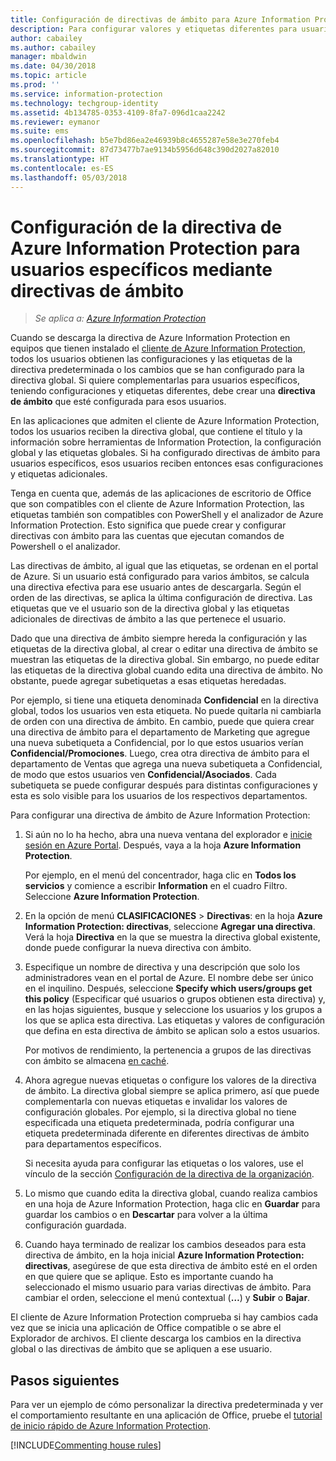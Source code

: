 ```yaml
---
title: Configuración de directivas de ámbito para Azure Information Protection
description: Para configurar valores y etiquetas diferentes para usuarios específicos, debe configurar una directiva de ámbito para Azure Information Protection.
author: cabailey
ms.author: cabailey
manager: mbaldwin
ms.date: 04/30/2018
ms.topic: article
ms.prod: ''
ms.service: information-protection
ms.technology: techgroup-identity
ms.assetid: 4b134785-0353-4109-8fa7-096d1caa2242
ms.reviewer: eymanor
ms.suite: ems
ms.openlocfilehash: b5e7bd86ea2e46939b8c4655287e58e3e270feb4
ms.sourcegitcommit: 87d73477b7ae9134b5956d648c390d2027a82010
ms.translationtype: HT
ms.contentlocale: es-ES
ms.lasthandoff: 05/03/2018
---
```

# <a name="how-to-configure-the-azure-information-protection-policy-for-specific-users-by-using-scoped-policies"></a>Configuración de la directiva de Azure Information Protection para usuarios específicos mediante directivas de ámbito

>*Se aplica a: [Azure Information Protection](https://azure.microsoft.com/pricing/details/information-protection)*

Cuando se descarga la directiva de Azure Information Protection en equipos que tienen instalado el [cliente de Azure Information Protection](https://www.microsoft.com/en-us/download/details.aspx?id=53018), todos los usuarios obtienen las configuraciones y las etiquetas de la directiva predeterminada o los cambios que se han configurado para la directiva global. Si quiere complementarlas para usuarios específicos, teniendo configuraciones y etiquetas diferentes, debe crear una **directiva de ámbito** que esté configurada para esos usuarios.

En las aplicaciones que admiten el cliente de Azure Information Protection, todos los usuarios reciben la directiva global, que contiene el título y la información sobre herramientas de Information Protection, la configuración global y las etiquetas globales. Si ha configurado directivas de ámbito para usuarios específicos, esos usuarios reciben entonces esas configuraciones y etiquetas adicionales. 

Tenga en cuenta que, además de las aplicaciones de escritorio de Office que son compatibles con el cliente de Azure Information Protection, las etiquetas también son compatibles con PowerShell y el analizador de Azure Information Protection. Esto significa que puede crear y configurar directivas con ámbito para las cuentas que ejecutan comandos de Powershell o el analizador. 

Las directivas de ámbito, al igual que las etiquetas, se ordenan en el portal de Azure. Si un usuario está configurado para varios ámbitos, se calcula una directiva efectiva para ese usuario antes de descargarla. Según el orden de las directivas, se aplica la última configuración de directiva. Las etiquetas que ve el usuario son de la directiva global y las etiquetas adicionales de directivas de ámbito a las que pertenece el usuario. 

Dado que una directiva de ámbito siempre hereda la configuración y las etiquetas de la directiva global, al crear o editar una directiva de ámbito se muestran las etiquetas de la directiva global. Sin embargo, no puede editar las etiquetas de la directiva global cuando edita una directiva de ámbito. No obstante, puede agregar subetiquetas a esas etiquetas heredadas.

Por ejemplo, si tiene una etiqueta denominada **Confidencial** en la directiva global, todos los usuarios ven esta etiqueta. No puede quitarla ni cambiarla de orden con una directiva de ámbito. En cambio, puede que quiera crear una directiva de ámbito para el departamento de Marketing que agregue una nueva subetiqueta a Confidencial, por lo que estos usuarios verían **Confidencial/Promociones**. Luego, crea otra directiva de ámbito para el departamento de Ventas que agrega una nueva subetiqueta a Confidencial, de modo que estos usuarios ven **Confidencial/Asociados**. Cada subetiqueta se puede configurar después para distintas configuraciones y esta es solo visible para los usuarios de los respectivos departamentos.

Para configurar una directiva de ámbito de Azure Information Protection:

1. Si aún no lo ha hecho, abra una nueva ventana del explorador e [inicie sesión en Azure Portal](configure-policy.md#signing-in-to-the-azure-portal). Después, vaya a la hoja **Azure Information Protection**.

    Por ejemplo, en el menú del concentrador, haga clic en **Todos los servicios** y comience a escribir **Information** en el cuadro Filtro. Seleccione **Azure Information Protection**.

2. En la opción de menú **CLASIFICACIONES** > **Directivas**: en la hoja **Azure Information Protection: directivas**, seleccione **Agregar una directiva**. Verá la hoja **Directiva** en la que se muestra la directiva global existente, donde puede configurar la nueva directiva con ámbito.

3. Especifique un nombre de directiva y una descripción que solo los administradores vean en el portal de Azure. El nombre debe ser único en el inquilino. Después, seleccione **Specify which users/groups get this policy** (Especificar qué usuarios o grupos obtienen esta directiva) y, en las hojas siguientes, busque y seleccione los usuarios y los grupos a los que se aplica esta directiva. Las etiquetas y valores de configuración que defina en esta directiva de ámbito se aplican solo a estos usuarios.
    
    Por motivos de rendimiento, la pertenencia a grupos de las directivas con ámbito se almacena [en caché](../plan-design/prepare.md#group-membership-caching-by-azure-information-protection).

4. Ahora agregue nuevas etiquetas o configure los valores de la directiva de ámbito. La directiva global siempre se aplica primero, así que puede complementarla con nuevas etiquetas e invalidar los valores de configuración globales. Por ejemplo, si la directiva global no tiene especificada una etiqueta predeterminada, podría configurar una etiqueta predeterminada diferente en diferentes directivas de ámbito para departamentos específicos.

    Si necesita ayuda para configurar las etiquetas o los valores, use el vínculo de la sección [Configuración de la directiva de la organización](configure-policy.md#configuring-your-organizations-policy).

6. Lo mismo que cuando edita la directiva global, cuando realiza cambios en una hoja de Azure Information Protection, haga clic en **Guardar** para guardar los cambios o en **Descartar** para volver a la última configuración guardada. 

7. Cuando haya terminado de realizar los cambios deseados para esta directiva de ámbito, en la hoja inicial **Azure Information Protection: directivas**, asegúrese de que esta directiva de ámbito esté en el orden en que quiere que se aplique. Esto es importante cuando ha seleccionado el mismo usuario para varias directivas de ámbito. Para cambiar el orden, seleccione el menú contextual (**…**) y **Subir** o **Bajar**. 

El cliente de Azure Information Protection comprueba si hay cambios cada vez que se inicia una aplicación de Office compatible o se abre el Explorador de archivos. El cliente descarga los cambios en la directiva global o las directivas de ámbito que se apliquen a ese usuario.

## <a name="next-steps"></a>Pasos siguientes

Para ver un ejemplo de cómo personalizar la directiva predeterminada y ver el comportamiento resultante en una aplicación de Office, pruebe el [tutorial de inicio rápido de Azure Information Protection](../get-started/infoprotect-quick-start-tutorial.md).

[!INCLUDE[Commenting house rules](../includes/houserules.md)]

